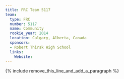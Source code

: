 ```yaml
---
title: FRC Team 5117
team:
  type: FRC
  number: 5117
  name: Community
  rookie_year: 2014
  location: Calgary, Alberta, Canada
  sponsors:
  - Robert Thirsk High School
  links:
    Website:
---
```


{% include remove_this_line_and_add_a_paragraph %}